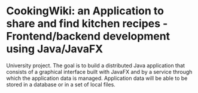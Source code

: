 # CookingWiki: an Application to share and find kitchen recipes - Frontend/backend development using Java/JavaFX
University project. The goal is to build a distributed Java application that consists of a graphical interface built with JavaFX and by a service through which the application data is managed. Application data will be able to be stored in a database or in a set of local files. 
